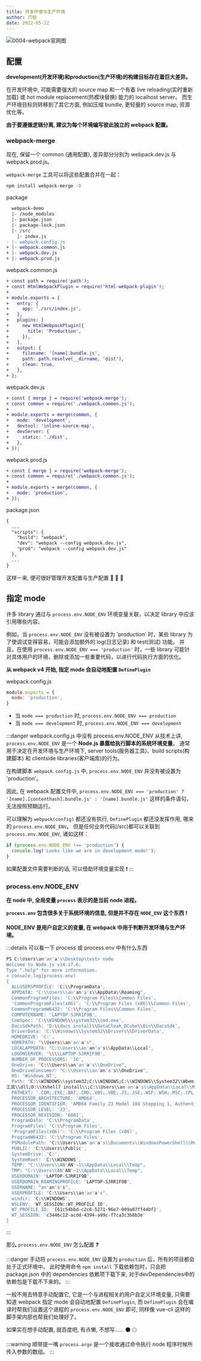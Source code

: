 ```yaml
---
title: 开发环境与生产环境
author: 爪哈
date: 2022-05-22
---
```


![0004-webpack官网图](https://cdn.jsdelivr.net/gh/lemonnuu/PicGoPictureBed/markdown/webpack/0004-webpack官网图.png)

## 配置

**development(开发环境)和production(生产环境)的构建目标存在着巨大差异。**

在开发环境中, 可能需要强大的 source map 和一个有着 live reloading(实时重新加载) 或 hot module replacement(热模块替换) 能力的 localhost server。
而生产环境目标则转移到了其它方面, 例如压缩 bundle, 更轻量的 source map, 资源优化等。

**由于要遵循逻辑分离, 建议为每个环境编写彼此独立的 webpack 配置。**

### webpack-merge

现在, 保留一个 common (通用配置), 差异部分分别为 webpack.dev.js 与 webpack.prod.js。

`webpack-merge` 工具可以将这些配置合并在一起：

```bash
npm install webpack-merge -D
```

package

```diff
  webpack-demo
  |- /node_modules
  |- package.json
  |- package-lock.json
  |- /src
    |- index.js
- |- webpack.config.js
+ |- webpack.common.js
+ |- webpack.dev.js
+ |- webpack.prod.js
```

webpack.common.js

```diff
+ const path = require('path');
+ const HtmlWebpackPlugin = require('html-webpack-plugin');
+
+ module.exports = {
+   entry: {
+     app: './src/index.js',
+   },
+   plugins: [
+     new HtmlWebpackPlugin({
+       title: 'Production',
+     }),
+   ],
+   output: {
+     filename: '[name].bundle.js',
+     path: path.resolve(__dirname, 'dist'),
+     clean: true,
+   },
+ };
```

webpack.dev.js

```diff
+ const { merge } = require('webpack-merge');
+ const common = require('./webpack.common.js');
+
+ module.exports = merge(common, {
+   mode: 'development',
+   devtool: 'inline-source-map',
+   devServer: {
+     static: './dist',
+   },
+ });
```

webpack.prod.js

```diff
+ const { merge } = require('webpack-merge');
+ const common = require('./webpack.common.js');
+
+ module.exports = merge(common, {
+   mode: 'production',
+ });
```

package.json

```diff
{
  ...
  "scripts": {
    "build": "webpack",
    "dev": "webpack --config webpack.dev.js",
    "prod": "webpack --config webpack.dev.js"
  },
  ...
}
```

这样一来, 便可很好管理开发配置与生产配置 :kiss: :kiss: :kiss:

## 指定 mode

许多 library 通过与 `process.env.NODE_ENV` 环境变量关联，以决定 library 中应该引用哪些内容。

例如，当 `process.env.NODE_ENV` 没有被设置为 'production' 时，某些 library 为了使调试变得容易，可能会添加额外的 log(日志记录) 和 test(测试) 功能。
并且，在使用 `process.env.NODE_ENV === 'production'` 时，一些 library 可能针对具体用户的环境，删除或添加一些重要代码，以进行代码执行方面的优化。

**从 webpack v4 开始, 指定 mode 会自动地配置 `DefinePlugin`**

webpack.config.js

```js {2}
module.exports = {
  mode: 'production',
}
```

- 当 `mode === production` 时, `process.env.NODE_ENV === production`
- 当 `mode === development` 时, `process.env.NODE_ENV === development`

:::danger webpack.config.js 中没有 process.env.NODE_ENV
从技术上讲, `process.env.NODE_ENV` 是一个 **Node.js 暴露给执行脚本的系统环境变量**。
通常用于决定在开发环境与生产环境下, server tools(服务器工具)、build scripts(构建脚本) 和 clientside libraries(客户端库)的行为。

在构建脚本 `webpack.config.js` 中, `process.env.NODE_ENV` 并没有被设置为 'production'。

因此, 在 webpack 配置文件中, `process.env.NODE_ENV === 'production' ? '[name].[contenthash].bundle.js' : '[name].bundle.js'` 这样的条件语句，无法按照预期运行。

可以理解为 `webpack(config)` 都还没有执行, `DefinePlugin` 都还没发挥作用, 哪来的 `process.env.NODE_ENV`。
但是任何业务代码(/src)都可以关联到 `process.env.NODE_ENV`, 诸如这样：

```js
if (process.env.NODE_ENV !== 'production') {
  console.log('Looks like we are in development mode!');
}
```

如果配置文件需要判断的话, 可以借助环境变量实现 :heavy_exclamation_mark:
:::

### process.env.NODE_ENV

**在 node 中, 全局变量 `process` 表示的是当前 node 进程。**

**`process.env` 包含很多关于系统环境的信息, 但是并不存在 `NODE_ENV` 这个东西** :heavy_exclamation_mark:

**NODE_ENV 是用户自定义的变量, 在 webpack 中用于判断开发环境与生产环境。**

:::details 可以看一下 process 或 process.env 中有什么东西
```bash {4}
PS C:\Users\an'an'a's\Desktop\test> node
Welcome to Node.js v14.17.6.
Type ".help" for more information.
> console.log(process.env)
{
  ALLUSERSPROFILE: 'C:\\ProgramData',
  APPDATA: "C:\\Users\\an'an'a's\\AppData\\Roaming",
  CommonProgramFiles: 'C:\\Program Files\\Common Files',
  'CommonProgramFiles(x86)': 'C:\\Program Files (x86)\\Common Files',
  CommonProgramW6432: 'C:\\Program Files\\Common Files',
  COMPUTERNAME: 'LAPTOP-SJRR1F9B',
  ComSpec: 'C:\\WINDOWS\\system32\\cmd.exe',
  DacsSdkPath: 'D:\\dacs install\\DataCloak_DCube\\Bin\\DacsSdk',
  DriverData: 'C:\\Windows\\System32\\Drivers\\DriverData',
  HOMEDRIVE: 'C:',
  HOMEPATH: "\\Users\\an'an'a's",
  LOCALAPPDATA: "C:\\Users\\an'an'a's\\AppData\\Local",
  LOGONSERVER: '\\\\LAPTOP-SJRR1F9B',
  NUMBER_OF_PROCESSORS: '16',
  OneDrive: "C:\\Users\\an'an'a's\\OneDrive",
  OneDriveConsumer: "C:\\Users\\an'an'a's\\OneDrive",
  OS: 'Windows_NT',
  Path: "C:\\WINDOWS\\system32;C:\\WINDOWS;C:\\WINDOWS\\System32\\Wbem;C:\\WINDOWS\\System32\\WindowsPowerShell\\v1.0\\;C:\\WINDOWS\\System32\\OpenSSH\\;D:\\Git install\\Git\\cmd;D:\\Node install\\;D:\\Wechat devtool install\\微信web开发者
工具\\dll;D:\\Xshell7 install\\;C:\\Users\\an'an'a's\\AppData\\Local\\Microsoft\\WindowsApps;D:\\VSCode install\\Microsoft VS Code\\bin;C:\\Users\\an'an'a's\\AppData\\Roaming\\npm",
  PATHEXT: '.COM;.EXE;.BAT;.CMD;.VBS;.VBE;.JS;.JSE;.WSF;.WSH;.MSC;.CPL',
  PROCESSOR_ARCHITECTURE: 'AMD64',
  PROCESSOR_IDENTIFIER: 'AMD64 Family 23 Model 104 Stepping 1, AuthenticAMD',
  PROCESSOR_LEVEL: '23',
  PROCESSOR_REVISION: '6801',
  ProgramData: 'C:\\ProgramData',
  ProgramFiles: 'C:\\Program Files',
  'ProgramFiles(x86)': 'C:\\Program Files (x86)',
  ProgramW6432: 'C:\\Program Files',
  PSModulePath: "C:\\Users\\an'an'a's\\Documents\\WindowsPowerShell\\Modules;C:\\Program Files\\WindowsPowerShell\\Modules;C:\\WINDOWS\\system32\\WindowsPowerShell\\v1.0\\Modules",
  PUBLIC: 'C:\\Users\\Public',
  SystemDrive: 'C:',
  SystemRoot: 'C:\\WINDOWS',
  TEMP: "C:\\Users\\AN'AN'~1\\AppData\\Local\\Temp",
  TMP: "C:\\Users\\AN'AN'~1\\AppData\\Local\\Temp",
  USERDOMAIN: 'LAPTOP-SJRR1F9B',
  USERDOMAIN_ROAMINGPROFILE: 'LAPTOP-SJRR1F9B',
  USERNAME: "an'an'a's",
  USERPROFILE: "C:\\Users\\an'an'a's",
  windir: 'C:\\WINDOWS',
  WSLENV: 'WT_SESSION::WT_PROFILE_ID',
  WT_PROFILE_ID: '{61c54bbd-c2c6-5271-96e7-009a87ff44bf}',
  WT_SESSION: 'c3446c12-acdd-4394-a99c-f7ca3c3b8b3e'
}
```
:::

那么 `process.env.NODE_ENV` 怎么配置 :question:

:::danger
手动将 `process.env.NODE_ENV` 设置为 `production` 后，所有的项目都会处于正式环境中。
此时使用命令 `npm install` 下载依赖包时，只会把 package.json 中的 dependencies 依赖项下载下来, 对于devDependencies中的依赖包是下载不下来的。
:::

一般不用去特意手动配置它, 它是一个与进程相关的用户自定义环境变量, 只需要知道 webpack 指定 mode 会自动地配置 `DefinePlugin`, 
而 `DefinePlugin` 会在编译时帮我们设置这个进程的 `process.env.NODE_ENV` 即可, 同样像 vue-cli 这样的脚手架内部也帮我们处理好了。

如果实在想手动配置, 就百度吧, 有点懒, 不想写...... :new_moon: :full_moon:

:::warning 顺带提一嘴
`process.argv` 是一个接收通过命令执行 node 程序时候所传入参数的数组。
:::
